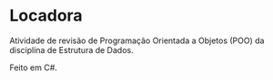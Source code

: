 # Locadora

Atividade de revisão de Programação Orientada a Objetos (POO) da disciplina de Estrutura de Dados.


Feito em C#.
